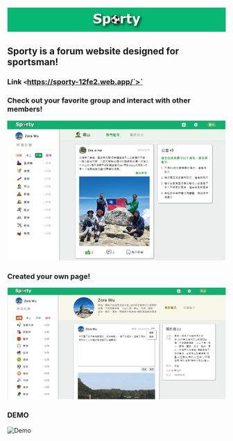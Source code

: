 ![Sporty](./README-picture/Sporty.png)
## Sporty is a forum website designed for sportsman!
### Link `<`https://sporty-12fe2.web.app/`>`

### Check out your favorite group and interact with other members!
![cover](./README-picture/cover.png)

### Created your own page!
![mypage](./README-picture/mypage.png)

### DEMO 
![Demo](https://www.youtube.com/watch?v=ZqFkhYww2gA&ab_channel=Z)


